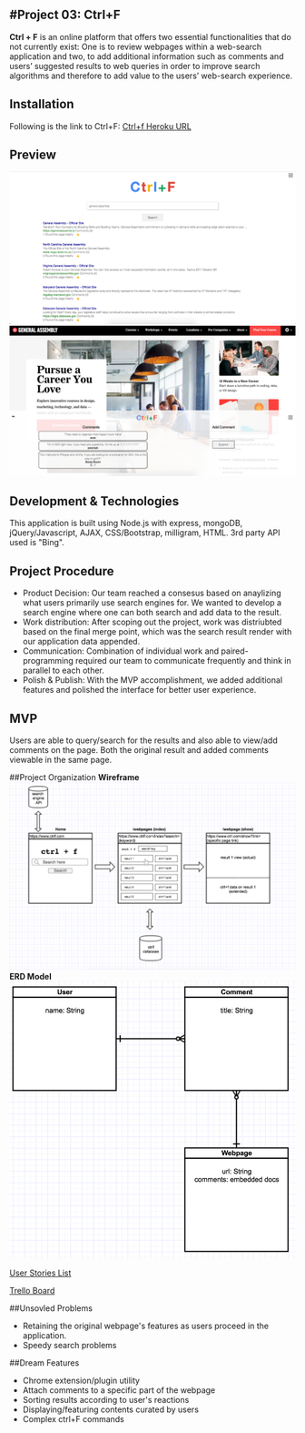#Project 03: Ctrl+F
---
**Ctrl + F** is an online platform that offers two essential functionalities that do not currently exist: 
One is to review webpages within a web-search application and two, to add additional information such as comments and users’ suggested results to web queries in order to improve search algorithms and therefore to add value to the users’ web-search experience. 


## Installation
Following is the link to Ctrl+F:
[Ctrl+f Heroku URL](https://arcane-hollows-97544.herokuapp.com/)


## Preview
![](images/home.png)
![](images/show.png)


## Development & Technologies

This application is built using Node.js with express, mongoDB, jQuery/Javascript, AJAX, CSS/Bootstrap, milligram, HTML. 3rd party API used is "Bing".


## Project Procedure
- Product Decision: Our team reached a consesus based on anaylizing what users primarily use search engines for. We wanted to develop a search engine where one can both search and add data to the result.
- Work distribution: After scoping out the project, work was distriubted based on the final merge point, which was the search result render with our application data appended. 
- Communication: Combination of individual work and paired-programming required our team to communicate frequently and think in parallel to each other.
- Polish & Publish: With the MVP accomplishment, we added additional features and polished the interface for better user experience.

## MVP
Users are able to query/search for the results and also able to view/add comments on the page. Both the original result and added comments viewable in the same page.

##Project Organization
**Wireframe**
![](images/wireframe.png)
**ERD Model**
![](images/model.png)

[User Stories List](https://onedrive.live.com/view.aspx?resid=9ED0BDE3A110F6D7!128&ithint=file%2cxlsx&app=Excel&authkey=!AI2UPK9WIDdOW7Y)

[Trello Board](https://trello.com/b/DaBpYK8g/project-03-ctrl-f)

##Unsovled Problems
- Retaining the original webpage's features as users proceed in the application.
- Speedy search problems

##Dream Features
- Chrome extension/plugin utility
- Attach comments to a specific part of the webpage
- Sorting results according to user's reactions
- Displaying/featuring contents curated by users
- Complex ctrl+F commands





